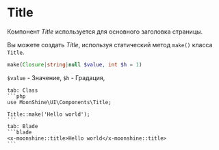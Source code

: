 # Title

Компонент *Title* используется для основного заголовка страницы.

Вы можете создать *Title*, используя статический метод `make()` класса `Title`.

```php
make(Closure|string|null $value, int $h = 1)
```

`$value` - Значение,
`$h` - Градация,

~~~tabs
tab: Class
```php
use MoonShine\UI\Components\Title;

Title::make('Hello world');
```
tab: Blade
```blade
<x-moonshine::title>Hello world</x-moonshine::title>
```
~~~